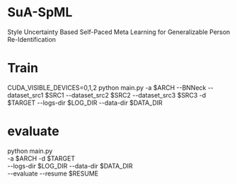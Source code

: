 # SuA-SpML
Style Uncertainty Based Self-Paced Meta Learning for Generalizable Person Re-Identification

# Train
CUDA_VISIBLE_DEVICES=0,1,2 python main.py -a $ARCH --BNNeck --dataset_src1 $SRC1 --dataset_src2 $SRC2 --dataset_src3 $SRC3 -d $TARGET --logs-dir $LOG_DIR --data-dir $DATA_DIR

# evaluate
python main.py \
-a $ARCH -d $TARGET \
--logs-dir $LOG_DIR --data-dir $DATA_DIR \
--evaluate --resume $RESUME
